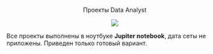 <p align="center"> Проекты Data Analyst </p align="center">

<p align="center"><img src='https://i.ibb.co/gPkgtWX/shutterstock-669838285.jpg'></p>

Все проекты выполнены в ноутбуке **Jupiter notebook**, дата сеты не приложены. 
Приведен только готовый вариант.
